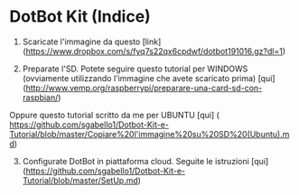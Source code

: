 DotBot Kit (Indice)
===

1) Scaricate l'immagine da questo [link] (https://www.dropbox.com/s/fyq7s22qx6cpdwf/dotbot191016.gz?dl=1)

2) Preparate l'SD. Potete seguire questo tutorial per WINDOWS (ovviamente utilizzando l'immagine che avete scaricato prima) [qui] (http://www.vemp.org/raspberrypi/preparare-una-card-sd-con-raspbian/)

Oppure questo tutorial scritto da me per UBUNTU [qui] ( https://github.com/sgabello1/Dotbot-Kit-e-Tutorial/blob/master/Copiare%20l'immagine%20su%20SD%20(Ubuntu).md)

3) Configurate DotBot in piattaforma cloud. Seguite le istruzioni [qui] (https://github.com/sgabello1/Dotbot-Kit-e-Tutorial/blob/master/SetUp.md)
